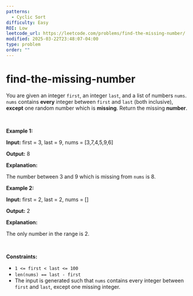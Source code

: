 ```yaml
---
patterns:
  - Cyclic Sort
difficulty: Easy
ROI: Low
leetcode_url: https://leetcode.com/problems/find-the-missing-number/
modified: 2025-03-22T23:48:07-04:00
type: problem
order: ""
---
```


# find-the-missing-number

<p>You are given an integer <code>first</code>, an integer <code>last</code>, and a list of numbers <code>nums</code>. <code>nums</code> contains <strong>every</strong> integer between <code>first</code> and <code>last</code> (both inclusive), <strong>except</strong> one random number which is <strong>missing</strong>. Return the missing <strong>number</strong>.</p>

<p>&nbsp;</p>
<p><strong class="example">Example 1:</strong></p>

<div class="example-block">
<p><strong>Input:</strong> <span class="example-io">first = 3, last = 9, nums = [3,7,4,5,9,6]</span></p>

<p><strong>Output:</strong> <span class="example-io">8</span></p>

<p><strong>Explanation:</strong>&nbsp;</p>

<p>The number between 3 and 9 which is missing from <code>nums</code> is 8.</p>
</div>

<p><strong class="example">Example 2:</strong></p>

<div class="example-block">
<p><strong>Input:</strong> <span class="example-io">first = 2, last = 2, nums = []</span></p>

<p><strong>Output:</strong> <span class="example-io">2</span></p>

<p><strong>Explanation:</strong>&nbsp;</p>

<p>The only number in the range is 2.</p>
</div>

<p>&nbsp;</p>
<p><strong>Constraints:</strong></p>

<ul>
	<li><code>1 &lt;= first &lt; last&nbsp;&lt;= 100</code></li>
	<li><code>len(nums) == last - first</code></li>
	<li>The input is generated such that <code>nums</code> contains every integer between <code>first</code> and <code>last</code>, except one missing integer.</li>
</ul>


